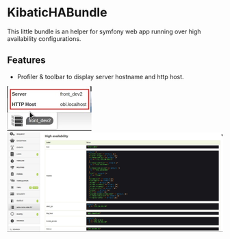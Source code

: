# KibaticHABundle

This little bundle is an helper for symfony web app running over high availability configurations.

## Features
* Profiler & toolbar to display server hostname and http host.

![](doc/img/screen1.jpg)
![](doc/img/screen2.jpg)
